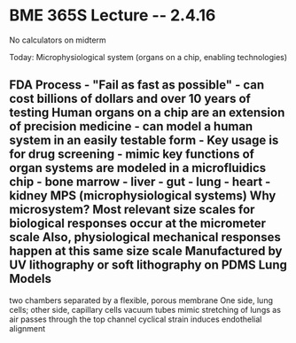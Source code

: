 BME 365S Lecture -- 2.4.16
==
No calculators on midterm

Today:
	Microphysiological system (organs on a chip, enabling technologies)

FDA Process
	- "Fail as fast as possible"
	- can cost billions of dollars and over 10 years of testing
Human organs on a chip are an extension of precision medicine
	- can model a human system in an easily testable form
	- Key usage is for drug screening
	- mimic key functions of organ systems are modeled in a microfluidics chip
		- bone marrow
		- liver
		- gut
		- lung
		- heart
		- kidney
MPS (microphysiological systems)
Why microsystem?
	Most relevant size scales for biological responses occur at the micrometer scale
	Also, physiological mechanical responses happen at this same size scale
Manufactured by UV lithography or soft lithography on PDMS
Lung Models
-
two chambers separated by a flexible, porous membrane
	One side, lung cells; other side, capillary cells
	vacuum tubes mimic stretching of lungs as air passes through the top channel
	cyclical strain induces endothelial alignment
